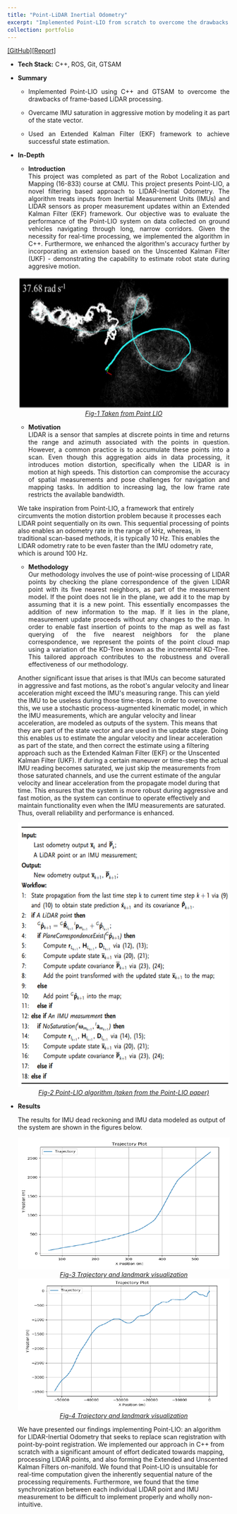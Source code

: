```yaml
---
title: "Point-LiDAR Inertial Odometry"
excerpt: "Implemented Point-LIO from scratch to overcome the drawbacks of frame-based LiDAR processing. <br/><img src='/images/point_lio_cover.png' style='width:300;height:150;'>"
collection: portfolio
---
```


[[GitHub]](https://github.com/taylorpool/point_lio)[[Report]](http://sahiltchaudhary.github.io/files/Point_LIO_Final.pdf)

* <b>Tech Stack:</b> C++, ROS, Git, GTSAM
* <b> Summary </b>
    -  <p style="text-align: justify;">Implemented Point-LIO using C++ and GTSAM to overcome the drawbacks of frame-based LiDAR processing.</p>
    -  <p style="text-align: justify;">Overcame IMU saturation in aggressive motion by modeling it as part of the state vector.</p>
    -  <p style="text-align: justify;">Used an Extended Kalman Filter (EKF) framework to achieve successful state estimation.</p>

* <b>In-Depth</b>
    *  <p style="text-align: justify;"><b>Introduction</b><br>This project was completed as part of the Robot Localization and Mapping (16-833) course at CMU. This project presents Point-LIO, a novel filtering based approach to LIDAR-Inertial Odometry. The algorithm treats inputs from Inertial Measurement Units (IMUs) and LIDAR sensors as proper measurement updates within an Extended Kalman Filter (EKF) framework. Our objective was to evaluate the performance of the Point-LIO system on data collected on ground vehicles navigating through long, narrow corridors. Given the necessity for real-time processing, we implemented the algorithm in C++. Furthermore, we enhanced the algorithm's accuracy further by incorporating an extension based on the Unscented Kalman Filter (UKF) - demonstrating the capability to estimate robot state during aggresive motion. </p>

    <div style="text-align:center">
    <img src="/images/point_lio_cover.png" alt="point_lio_cover" style="width:600px;height:300px;">
    </div>
    <figcaption style="text-align: center;"><u><em>Fig-1 Taken from Point LIO</em></u></figcaption>
  
    * <p style="text-align: justify;"><b>Motivation</b><br>LIDAR is a sensor that samples at discrete points in time and returns the range and azimuth associated with the points in question. However, a common practice is to accumulate these points into a scan. Even though this aggregation aids in data processing, it introduces motion distortion, specifically when the LIDAR is in motion at high speeds. This distortion can compromise the accuracy of spatial measurements and pose challenges for navigation and mapping tasks. In addition to increasing lag, the low frame rate restricts the available bandwidth.</p>

    <p>We take inspiration from Point-LIO, a framework that entirely circumvents the motion distortion problem because it processes each LIDAR point sequentially on its own. This sequential processing of points also enables an odometry rate in the range of kHz, whereas, in traditional scan-based methods, it is typically 10 Hz. This enables the LIDAR odometry rate to be even faster than the IMU odometry rate, which is around 100 Hz.</p>

    * <p style="text-align: justify;"><b>Methodology</b><br>Our methodology involves the use of point-wise processing of LIDAR points by checking the plane correspondence of the given LIDAR point with its five nearest neighbors, as part of the measurement model. If the point does not lie in the plane, we add it to the map by assuming that it is a new point. This essentially encompasses the addition of new information to the map. If it lies in the plane, measurement update proceeds without any changes to the map. In order to enable fast insertion of points to the map as well as fast querying of the five nearest neighbors for the plane correspondence, we represent the points of the point cloud map using a variation of the KD-Tree known as the incremental KD-Tree. This tailored approach contributes to the robustness and overall effectiveness of our methodology.</p>

    <p>Another significant issue that arises is that IMUs can become saturated in aggressive and fast motions, as the robot's angular velocity and linear acceleration might exceed the IMU's measuring range. This can yield the IMU to be useless during those time-steps. In order to overcome this, we use a stochastic process-augmented kinematic model, in which the IMU measurements, which are angular velocity and linear acceleration, are modeled as outputs of the system. This means that they are part of the state vector and are used in the update stage. Doing this enables us to estimate the angular velocity and linear acceleration as part of the state, and then correct the estimate using a filtering approach such as the Extended Kalman Filter (EKF) or the Unscented Kalman Filter (UKF). If during a certain maneuver or time-step the actual IMU reading becomes saturated, we just skip the measurements from those saturated channels, and use the current estimate of the angular velocity and linear acceleration from the propagate model during that time. This ensures that the system is more robust during aggressive and fast motion, as the system can continue to operate effectively and maintain functionality even when the IMU measurements are saturated. Thus, overall reliability and performance is enhanced.</p>

    <div style="text-align:center">
    <img src="/images/point_lio_algo.png" alt="pointLIO_algorithm" style="width:500;height:600px;">
    </div>
    <figcaption style="text-align: center;"><u><em>Fig-2 Point-LIO algorithm (taken from the Point-LIO paper)</em></u></figcaption>

* <b>Results</b>
    <p>The results for IMU dead reckoning and IMU data modeled as output of the system are shown in the figures below.</p>

    <div style="text-align:center">
    <img src="/images/pointlio_traj_plot.png" alt="pointLIO_traj_plot" style="width:600px;height:300px;">
    </div>
    <figcaption style="text-align: center;"><u><em>Fig-3 Trajectory and landmark visualization</em></u></figcaption>

    <div style="text-align:center">
    <img src="/images/pointlio_traj_plot-2.png" alt="pointLIO_traj_plot-2" style="width:600px;height:300px;">
    </div>
    <figcaption style="text-align: center;"><u><em>Fig-4 Trajectory and landmark visualization</em></u></figcaption>

    <p>We have presented our findings implementing Point-LIO: an algorithm for LIDAR-Inertial Odometry that seeks to replace scan registration with point-by-point registration. We implemented our approach in C++ from scratch with a significant amount of effort dedicated towards mapping, processing LIDAR points, and also forming the Extended and Unscented Kalman Filters on-manifold. We found that Point-LIO is unsuitable for real-time computation given the inherently sequential nature of the processing requirements. Furthermore, we found that the time synchronization between each individual LIDAR point and IMU measurement to be difficult to implement properly and wholly non-intuitive.</p>
